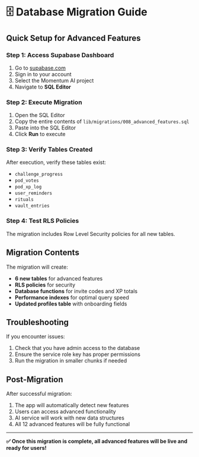 # 🗄️ Database Migration Guide

## Quick Setup for Advanced Features

### Step 1: Access Supabase Dashboard
1. Go to [supabase.com](https://supabase.com)
2. Sign in to your account
3. Select the Momentum AI project
4. Navigate to **SQL Editor**

### Step 2: Execute Migration
1. Open the SQL Editor
2. Copy the entire contents of `lib/migrations/008_advanced_features.sql`
3. Paste into the SQL Editor
4. Click **Run** to execute

### Step 3: Verify Tables Created
After execution, verify these tables exist:
- `challenge_progress`
- `pod_votes`
- `pod_xp_log`
- `user_reminders`
- `rituals`
- `vault_entries`

### Step 4: Test RLS Policies
The migration includes Row Level Security policies for all new tables.

## Migration Contents

The migration will create:
- **6 new tables** for advanced features
- **RLS policies** for security
- **Database functions** for invite codes and XP totals
- **Performance indexes** for optimal query speed
- **Updated profiles table** with onboarding fields

## Troubleshooting

If you encounter issues:
1. Check that you have admin access to the database
2. Ensure the service role key has proper permissions
3. Run the migration in smaller chunks if needed

## Post-Migration

After successful migration:
1. The app will automatically detect new features
2. Users can access advanced functionality
3. AI service will work with new data structures
4. All 12 advanced features will be fully functional

---

**✅ Once this migration is complete, all advanced features will be live and ready for users!** 